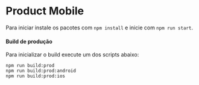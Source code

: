 # Product Mobile

Para iniciar instale os pacotes com ``npm install`` e inicie com ``npm run start``.

#### Build de produção

Para inicializar o build execute um dos scripts abaixo:

```
npm run build:prod
npm run build:prod:android
npm run build:prod:ios
```
